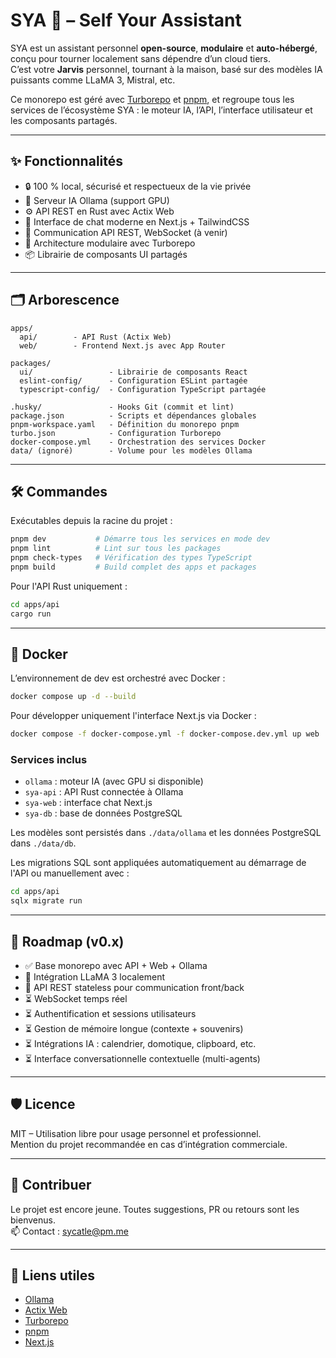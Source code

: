 # SYA 🧠 – Self Your Assistant

SYA est un assistant personnel **open-source**, **modulaire** et **auto-hébergé**, conçu pour tourner localement sans dépendre d’un cloud tiers.  
C’est votre **Jarvis** personnel, tournant à la maison, basé sur des modèles IA puissants comme LLaMA 3, Mistral, etc.

Ce monorepo est géré avec [Turborepo](https://turbo.build/) et [pnpm](https://pnpm.io/), et regroupe tous les services de l’écosystème SYA : le moteur IA, l’API, l’interface utilisateur et les composants partagés.

---

## ✨ Fonctionnalités

- 🔒 100 % local, sécurisé et respectueux de la vie privée
- 🧠 Serveur IA Ollama (support GPU)
- ⚙️ API REST en Rust avec Actix Web
- 💬 Interface de chat moderne en Next.js + TailwindCSS
- 🔄 Communication API REST, WebSocket (à venir)
- 🧩 Architecture modulaire avec Turborepo
- 📦 Librairie de composants UI partagés

---

## 🗂️ Arborescence

```
apps/
  api/        - API Rust (Actix Web)
  web/        - Frontend Next.js avec App Router

packages/
  ui/                 - Librairie de composants React
  eslint-config/      - Configuration ESLint partagée
  typescript-config/  - Configuration TypeScript partagée

.husky/               - Hooks Git (commit et lint)
package.json          - Scripts et dépendances globales
pnpm-workspace.yaml   - Définition du monorepo pnpm
turbo.json            - Configuration Turborepo
docker-compose.yml    - Orchestration des services Docker
data/ (ignoré)        - Volume pour les modèles Ollama
```

---

## 🛠️ Commandes

Exécutables depuis la racine du projet :

```bash
pnpm dev           # Démarre tous les services en mode dev
pnpm lint          # Lint sur tous les packages
pnpm check-types   # Vérification des types TypeScript
pnpm build         # Build complet des apps et packages
```

Pour l'API Rust uniquement :

```bash
cd apps/api
cargo run
```

---

## 🐳 Docker

L’environnement de dev est orchestré avec Docker :

```bash
docker compose up -d --build
```

Pour développer uniquement l'interface Next.js via Docker :

```bash
docker compose -f docker-compose.yml -f docker-compose.dev.yml up web
```

### Services inclus

- `ollama` : moteur IA (avec GPU si disponible)
- `sya-api` : API Rust connectée à Ollama
- `sya-web` : interface chat Next.js
- `sya-db` : base de données PostgreSQL

Les modèles sont persistés dans `./data/ollama` et les données PostgreSQL dans `./data/db`.

Les migrations SQL sont appliquées automatiquement au démarrage de l'API ou manuellement avec :

```bash
cd apps/api
sqlx migrate run
```

---

## 📅 Roadmap (v0.x)

- ✅ Base monorepo avec API + Web + Ollama
- 🧠 Intégration LLaMA 3 localement
- 🧪 API REST stateless pour communication front/back
- ⏳ WebSocket temps réel
- ⏳ Authentification et sessions utilisateurs
- ⏳ Gestion de mémoire longue (contexte + souvenirs)
- ⏳ Intégrations IA : calendrier, domotique, clipboard, etc.
- ⏳ Interface conversationnelle contextuelle (multi-agents)

---

## 🛡️ Licence

MIT – Utilisation libre pour usage personnel et professionnel.  
Mention du projet recommandée en cas d’intégration commerciale.

---

## 🤝 Contribuer

Le projet est encore jeune. Toutes suggestions, PR ou retours sont les bienvenus.  
📫 Contact : [sycatle@pm.me](mailto:sycatle@pm.me)

---

## 🔗 Liens utiles

- [Ollama](https://ollama.com)
- [Actix Web](https://actix.rs/)
- [Turborepo](https://turbo.build/)
- [pnpm](https://pnpm.io/)
- [Next.js](https://nextjs.org/)
